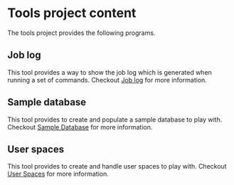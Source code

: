 # Tools project content

The tools project provides the following programs.

## Job log

This tool provides a way to show the job log which is generated when running a set of commands. Checkout [Job log](./JoblogList/README.md) for more information.

## Sample database

This tool provides to create and populate a sample database to play with. Checkout [Sample Database](./SampleDatabase/README.md) for more information.

## User spaces

This tool provides to create and handle user spaces to play with. Checkout [User Spaces](./UserSpaces/README.md) for more information.
